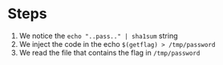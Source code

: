 # Steps

1) We notice the `echo "..pass.." | sha1sum` string
2) We inject the code in the echo `$(getflag) > /tmp/password`
3) We read the file that contains the flag in `/tmp/password`